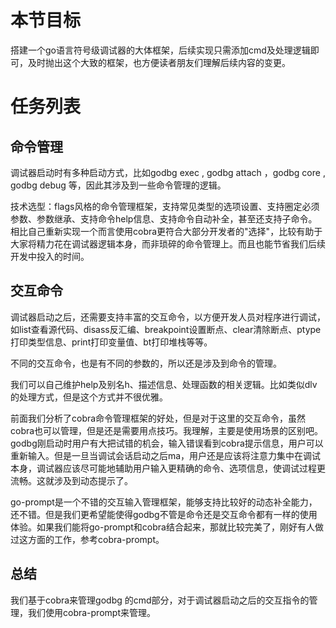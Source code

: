 # 本节目标

搭建一个go语言符号级调试器的大体框架，后续实现只需添加cmd及处理逻辑即可，及时抛出这个大致的框架，也方便读者朋友们理解后续内容的变更。

# 任务列表

## 命令管理

调试器启动时有多种启动方式，比如godbg exec <prog>, godbg attach <pid>，godbg core <coredump>, godbg debug <project>等，因此其涉及到一些命令管理的逻辑。  

技术选型：flags风格的命令管理框架，支持常见类型的选项设置、支持圈定必须参数、参数继承、支持命令help信息、支持命令自动补全，甚至还支持子命令。相比自己重新实现一个而言使用cobra更符合大部分开发者的"选择"，比较有助于大家将精力花在调试器逻辑本身，而非琐碎的命令管理上。而且也能节省我们后续开发中投入的时间。

## 交互命令

调试器启动之后，还需要支持丰富的交互命令，以方便开发人员对程序进行调试，如list查看源代码、disass反汇编、breakpoint设置断点、clear清除断点、ptype打印类型信息、print打印变量值、bt打印堆栈等等。

不同的交互命令，也是有不同的参数的，所以还是涉及到命令的管理。

我们可以自己维护help及别名h、描述信息、处理函数的相关逻辑。比如类似dlv的处理方式，但是这个方式并不很优雅。

前面我们分析了cobra命令管理框架的好处，但是对于这里的交互命令，虽然cobra也可以管理，但是还是需要用点技巧。我理解，主要是使用场景的区别吧。godbg刚启动时用户有大把试错的机会，输入错误看到cobra提示信息，用户可以重新输入。但是一旦当调试会话启动之后ma，用户还是应该将注意力集中在调试本身，调试器应该尽可能地辅助用户输入更精确的命令、选项信息，使调试过程更流畅。这就涉及到动态提示了。

go-prompt是一个不错的交互输入管理框架，能够支持比较好的动态补全能力，还不错。但是我们更希望能使得godbg不管是命令还是交互命令都有一样的使用体验。如果我们能将go-prompt和cobra结合起来，那就比较完美了，刚好有人做过这方面的工作，参考cobra-prompt。

## 总结

我们基于cobra来管理godbg <cmd>的cmd部分，对于调试器启动之后的交互指令的管理，我们使用cobra-prompt来管理。